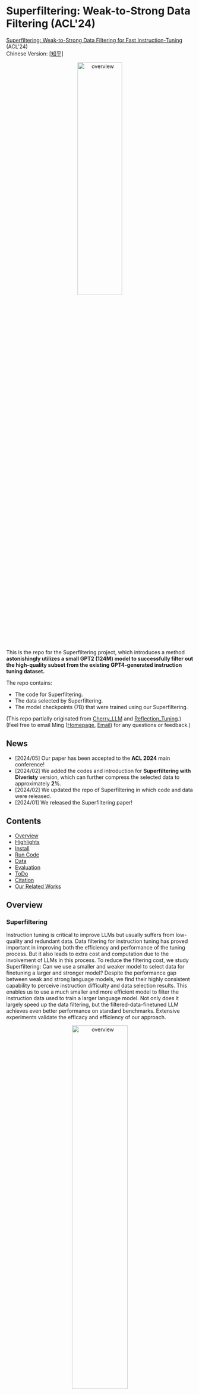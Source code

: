 # Superfiltering: Weak-to-Strong Data Filtering (ACL'24)

[Superfiltering: Weak-to-Strong Data Filtering for Fast Instruction-Tuning](https://arxiv.org/abs/2402.00530) (ACL'24)<br>
Chinese Version: [[知乎]](https://zhuanlan.zhihu.com/p/718119728)

<p align="center" width="40%">
<a ><img src="images/fast_alpaca.png" alt="overview" style="width: 40%; min-width: 300px; display: block; margin: auto;"></a>
</p>

This is the repo for the Superfiltering project, which introduces a method **astonishingly utilizes a small GPT2 (124M) model to successfully filter out the high-quality subset from the existing GPT4-generated instruction tuning dataset.**

The repo contains:

- The code for Superfiltering.
- The data selected by Superfiltering.
- The model checkpoints (7B) that were trained using our Superfiltering.

(This repo partially originated from [Cherry_LLM](https://github.com/MingLiiii/Cherry_LLM) and [Reflection_Tuning](https://github.com/tianyi-lab/Reflection_Tuning).)<br>
(Feel free to email Ming ([Homepage](https://mingliiii.github.io/), [Email](minglii@umd.edu)) for any questions or feedback.)

## News
- [2024/05] Our paper has been accepted to the **ACL 2024** main conference! 
- [2024/02] We added the codes and introduction for **Superfiltering with Diveristy** version, which can further compress the selected data to approximately **2%**. 
- [2024/02] We updated the repo of Superfiltering in which code and data were released. 
- [2024/01] We released the Superfiltering paper!

## Contents
- [Overview](#overview)
- [Highlights](#highlights)
- [Install](#install)
- [Run Code](#run-code)
- [Data](#data)
- [Evaluation](#evaluation)
- [ToDo](#todo)
- [Citation](#citation)
- [Our Related Works](#our-related-works)

## Overview

### Superfiltering

Instruction tuning is critical to improve LLMs but usually suffers from low-quality and redundant data. 
Data filtering for instruction tuning has proved important in improving both the efficiency and performance of the tuning process. 
But it also leads to extra cost and computation due to the involvement of LLMs in this process. 
To reduce the filtering cost, we study Superfiltering: Can we use a smaller and weaker model to select data for finetuning a larger and stronger model?
Despite the performance gap between weak and strong language models, we find their highly consistent capability to perceive instruction difficulty and data selection results. 
This enables us to use a much smaller and more efficient model to filter the instruction data used to train a larger language model. Not only does it largely speed up the data filtering, but the filtered-data-finetuned LLM achieves even better performance on standard benchmarks. 
Extensive experiments validate the efficacy and efficiency of our approach. 

<p align="center" width="50%">
<a ><img src="images/intro.png" alt="overview" style="width: 50%; min-width: 300px; display: block; margin: auto;"></a>
</p>

**Top**: Comparison of data filtering for instruction tuning of a student model. (a) The filter model is a strong proprietary LLM, e.g. ChatGPT, which can be time-consuming and expensive but usually performs promisingly. (b) The filter model is the student model itself or a similar-sized open-source LLM, which is still time-consuming but free to use. (c) **Weak-to-strong Superfiltering** proposed by this paper, which utilizes a much smaller filter model, e.g. GPT-2, to train a stronger student LLM. We find it costs much less time but maintains the performance. <br>
**Bottom**: Comparisons of two student models finetuned using 5% data selected by LLaMA2-7B and GPT-2 from the Alpaca dataset. (d) Both models trained on 5% data outperform the baseline model trained on 100% data. (e) GPT-2 as the superfilter speeds up data filtering by 20 times. 

### Superfiltering with Diversity

Motivated by recent work that further includes Diversity metrics in the data selection process, we introduce an extended version of Superfiltering, **Superfiltering** with **D**iversity (**Superfiltering.D**). We hypothesize that the diversity metrics work better when implemented on a high-quality data subset than the whole dataset with mixed quality. Thus we propose to first utilize Superfiltering to select a subset with relatively high quality, then further utilize [Facility Location Function](https://apricot-select.readthedocs.io/en/latest/functions/facilityLocation.html#:~:text=Facility%20location%20functions%20are%20general,and%20their%20nearest%20chosen%20point.) to further compress the selected data number. Compared with other diversity metrics, the Facility Location Function can strike a balance between capturing diversity and ensuring the representation of different clusters or regions within the data, it ensures a global view of the given high-quality subset. To further preserve the efficiency of our Superfiltering.D, we utilize ```sentence-transformers/all-MiniLM-L6-v2``` as the encoder, which only has approximately 80M parameters. In our preliminary experiments on the Alpaca and Alpaca-GPT4 dataset, where we first select 20% of the data by Superfiltering, then utilize the Facility Location Function to further select 2% of the data. **The models trained with 2% of the data have a comparable or better performance than full data models.** 

The benefits of our **Superfiltering.D**:
1. We can compress the data selected to 2%, which further greatly improves the efficiency of Instruction Tuning.
2. This 2-step method, considering diversity only on the high-quality subset, relaxes the strong reliance on fancy encoders, ensuring that small encoders can work effectively.
3. This 2-step method greatly improves the efficiency of the diversity metrics, both the encoder and the diversity metric only need to compute on a subset rather than the whole great dataset.

## Highlights

* We reveal the **strong consistency between small and large LLMs in perceiving and evaluating the difficulty of instruction tuning data**, which provides insights into understanding the difference between small and large models. 
* We propose the first method of Superfiltering that utilizes **a small LM, e.g., GPT-2 (124M), to select data for instruction tuning and brings significant speedups to the LLM finetuning pipeline**. 
* Superfiltering is a **plug-and-play** method that precises in **allocating high-quality and informative data** improving LLM instruction tuning. 
* Our preliminary experiments show that by adding a simple diversity metric, our **Superfiltering.D** can use **only 2% of the data to defeat the full data model** on Alpaca and Alpaca-GPT4. 

## Install

Install the dependencies with `pip install -r requirements.txt`

Note: The calculation of IFD scores only needs the ```transformers``` package, thus if you are using a different code base with ```transformers``` installed, you can directly run the code and manually install the missing packages. 

## Run Code

### Superfiltering

1. Calculate IFD scores

```
bash scripts/step1_select_data_analysis_gpt2.sh
```

```--data_path```: The targeted dataset in the Alpaca format. <br>
```--save_path```: The path to save the ```.jsonl``` file containing scores. <br>
```--model_name_or_path```: The model used for calculating IFD scores, we found ```gpt2``` is good enough as illustrated in our paper. Also, you can use the model that you need to finetune, which would be a self-guided manner or student-involved manner. 

2. Put scores into the original data
```
bash scripts/step2_put_analysis_to_data.sh
```

```pt_data_path```: The ```.jsonl``` file generated in last step. <br>
```json_data_path```: The targeted dataset in the Alpaca format. <br>
```json_save_path```: The data path to save the data with IFD scores. <br>

Note: Steps 1 and 2 can be merged directly for better convenience. 

3. Select the data you wish. 
```
bash scripts/step3_select_data.sh
```

```json_data_path```: The data path to save the data with IFD scores. <br>
```json_save_path```: The data path to save the data with IFD scores filtered. <br>
```sample_rate```: How much data do you need? Here we only provide the percentage version, you can slightly modify the code to select the exact number you want. 

Note: The Step 1 code is the ```batch_size=1``` version, it takes about 15 minutes to process the whole Alpaca dataset. We release this version and split the whole process into 3 steps for better controllability. 
You can directly run the above 3 scripts to get a better understanding of our codes. 
It takes about 15 minutes for the whole process. 

### Superfiltering.D

To run Superfiltering.D, please first install the ```submodlib``` package [here](https://github.com/decile-team/submodlib).<br>
The step 1 and 2 are the same as the previous ones. 

3. Select the data with diversity.
```
scripts/optional_select_data_plus_diversity.sh
```

```json_data_path```: The data path to save the data with IFD scores. <br>
```json_save_path```: The data path to save the data with IFD scores filtered. <br>
```ifd_num```: The number of data you want for the high-quality subset, selected by the Superfiltering. <br>
```fla_num```: The number of data you want after implementing FacilityLocationFunction.

Note: In our preliminary experiments, setting ```ifd_num``` as 20% of the full data and ```fla_num``` as 2% of the full data works fine for both Alpaca and Alpaca-GPT4 datasets. <br>
Further experiments will be conducted. 

## Data

The Alpaca Data with GPT2-based IFD scores can be found in ```data/data_with_ifd/alpaca_data_gpt2_data.json```.<br>
The Alpaca-GPT4 Data with GPT2-based IFD scores can be found in ```data/data_with_ifd/alpaca_gpt4_data_gpt2_data.json```.<br>

To select the subset data from these datasets, you can directly run ```bash scripts/step3_select_data.sh``` in above Step 3. 

## Evaluation

The codes and data for pair-wise comparison by using GPT4 are released in the ```evaluation``` folder. 
This method greatly eliminates the potential position bias of GPT4 and chatGPT. 

To use this code, please follow the below scripts:

```bash evaluation/scripts/do_eval_generation.sh```: The model automatically generates the responses for a given instruction in test datasets. <br>
```bash evaluation/scripts/do_eval_generation_wrap.sh```: Wrap the response files of LLMs being compared. <br>
```bash evaluation/scripts/do_eval.sh```: Use GPT4 or chatGPT for the evaluation. <br>
```bash evaluation/scripts/do_review_eval_score.sh```: Parse the results and draw the figure. <be>

For other evaluation metrics, please see their official repo. 

## ToDo
- [x] Release the code, data, and models. 
- [x] Release Superfiltering with Diversity version
- [ ] Implement our method on more datasets and base models.  

## Citation

Please consider citing our papers if you think our codes, data, or models are useful. Thank you! <br>

```
@inproceedings{li-etal-2024-superfiltering,
    title = "Superfiltering: Weak-to-Strong Data Filtering for Fast Instruction-Tuning",
    author = "Li, Ming  and
      Zhang, Yong  and
      He, Shwai  and
      Li, Zhitao  and
      Zhao, Hongyu  and
      Wang, Jianzong  and
      Cheng, Ning  and
      Zhou, Tianyi",
    editor = "Ku, Lun-Wei  and
      Martins, Andre  and
      Srikumar, Vivek",
    booktitle = "Proceedings of the 62nd Annual Meeting of the Association for Computational Linguistics (Volume 1: Long Papers)",
    month = aug,
    year = "2024",
    address = "Bangkok, Thailand",
    publisher = "Association for Computational Linguistics",
    url = "https://aclanthology.org/2024.acl-long.769",
    pages = "14255--14273",
}

@inproceedings{li-etal-2024-selective,
    title = "Selective Reflection-Tuning: Student-Selected Data Recycling for {LLM} Instruction-Tuning",
    author = "Li, Ming  and
      Chen, Lichang  and
      Chen, Jiuhai  and
      He, Shwai  and
      Gu, Jiuxiang  and
      Zhou, Tianyi",
    editor = "Ku, Lun-Wei  and
      Martins, Andre  and
      Srikumar, Vivek",
    booktitle = "Findings of the Association for Computational Linguistics ACL 2024",
    month = aug,
    year = "2024",
    address = "Bangkok, Thailand and virtual meeting",
    publisher = "Association for Computational Linguistics",
    url = "https://aclanthology.org/2024.findings-acl.958",
    pages = "16189--16211",
}

@inproceedings{li-etal-2024-quantity,
  title = "From Quantity to Quality: Boosting {LLM} Performance with Self-Guided Data Selection for Instruction Tuning",
  author = "Li, Ming  and
    Zhang, Yong  and
    Li, Zhitao  and
    Chen, Jiuhai  and
    Chen, Lichang  and
    Cheng, Ning  and
    Wang, Jianzong  and
    Zhou, Tianyi  and
    Xiao, Jing",
  editor = "Duh, Kevin  and
    Gomez, Helena  and
    Bethard, Steven",
  booktitle = "Proceedings of the 2024 Conference of the North American Chapter of the Association for Computational Linguistics: Human Language Technologies (Volume 1: Long Papers)",
  month = jun,
  year = "2024",
  address = "Mexico City, Mexico",
  publisher = "Association for Computational Linguistics",
  url = "https://aclanthology.org/2024.naacl-long.421",
  pages = "7595--7628",
}

@inproceedings{li2023reflectiontuning,
  title={Reflection-Tuning: Recycling Data for Better Instruction-Tuning},
  author={Ming Li and Lichang Chen and Jiuhai Chen and Shwai He and Tianyi Zhou},
  booktitle={NeurIPS 2023 Workshop on Instruction Tuning and Instruction Following},
  year={2023},
  url={https://openreview.net/forum?id=xaqoZZqkPU}
}

```

## Our Related Works

If you are interested in **Data Selection** for Instruction Tuning, please see [Cherry_LLM](https://github.com/MingLiiii/Cherry_LLM) and [Superfiltering](https://github.com/tianyi-lab/Superfiltering). <br>
If you are interested in **human/LLM-free Data Augmentation** for Instruction Tuning, please see [Mosaic-IT](https://github.com/tianyi-lab/Mosaic-IT) and [RuleR](https://github.com/MingLiiii/RuleR). <br>
If you are interested in **Data Improvement** for Instruction Tuning, please see [Reflection_Tuning](https://github.com/tianyi-lab/Reflection_Tuning). <br>
If you are interested in **Knowledge Distillation** in the LLM era, please see this [Survey](https://github.com/Tebmer/Awesome-Knowledge-Distillation-of-LLMs). <br>

## Star History

[![Star History Chart](https://api.star-history.com/svg?repos=tianyi-lab/Superfiltering&type=Date)](https://star-history.com/#tianyi-lab/Superfiltering&Date)

